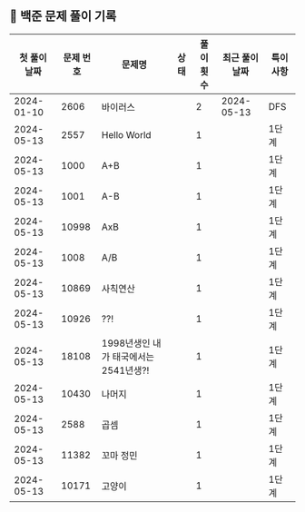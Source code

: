 ## 🚀 백준 문제 풀이 기록

| **첫 풀이 날짜** | **문제 번호** | **문제명**                   | **상태** | **풀이 횟수** | **최근 풀이 날짜** | **특이사항** |
|-------------|-----------|---------------------------|--------|-----------|--------------|----------|
| 2024-01-10  | 2606      | 바이러스                      |        | 2         | 2024-05-13   | DFS      |
| 2024-05-13  | 2557      | Hello World               |        | 1         |              | 1단계      |
| 2024-05-13  | 1000      | A+B                       |        | 1         |              | 1단계      |
| 2024-05-13  | 1001      | A-B                       |        | 1         |              | 1단계      |
| 2024-05-13  | 10998     | AxB                       |        | 1         |              | 1단계      |
| 2024-05-13  | 1008      | A/B                       |        | 1         |              | 1단계      |
| 2024-05-13  | 10869     | 사칙연산                      |        | 1         |              | 1단계      |
| 2024-05-13  | 10926     | ??!                       |        | 1         |              | 1단계      |
| 2024-05-13  | 18108     | 1998년생인 내가 태국에서는 2541년생?! |        | 1         |              | 1단계      |
| 2024-05-13  | 10430     | 나머지                       |        | 1         |              | 1단계      |
| 2024-05-13  | 2588      | 곱셈                        |        | 1         |              | 1단계      |
| 2024-05-13  | 11382     | 꼬마 정민                     |        | 1         |              | 1단계      |
| 2024-05-13  | 10171     | 고양이                       |        | 1         |              | 1단계      |